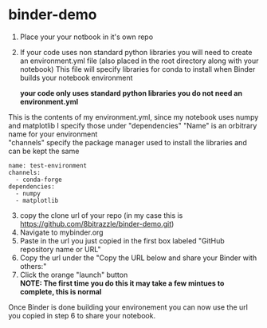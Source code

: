 # binder-demo

1. Place your your notbook in it's own repo

2. If your code uses non standard python libraries you will need to create an environment.yml file (also placed in the root directory along with your notebook)
   This file will specify libraries for conda to install when Binder builds your notebook environment
   
   **your code only uses standard python libraries you do not need an environment.yml**

This is the contents of my environment.yml, since my notebook uses numpy and matplotlib I specify those under "dependencies"
"Name" is an orbitrary name for your environment\
"channels" specify the package manager used to install the libraries and can be kept the same
```
name: test-environment
channels:
  - conda-forge
dependencies:
  - numpy
  - matplotlib
```  
  
3. copy the clone url of your repo (in my case this is https://github.com/8bitrazzle/binder-demo.git)
4. Navigate to mybinder.org
5. Paste in the url you just copied in the first box labeled "GitHub repository name or URL"
6. Copy the url under the "Copy the URL below and share your Binder with others:" 
7. Click the orange "launch" button\
 **NOTE: The first time you do this it may take a few mintues to complete, this is normal**

Once Binder is done building your environement you can now use the url you copied in step 6 to share your notebook.

